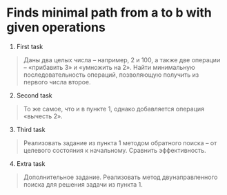 # Finds minimal path from a to b with given operations
1. First task
> Даны два целых числа – например, 2 и 100, а также две операции – «прибавить 3» и «умножить на 2». Найти минимальную последовательность операций, позволяющую получить из первого числа второе.

2. Second task
> То же самое, что и в пункте 1, однако добавляется операция «вычесть 2».

3. Third task
> Реализовать задание из пункта 1 методом обратного поиска – от целевого состояния к начальному. Сравнить эффективность.

4. Extra task
> Дополнительное задание. Реализовать метод двунаправленного поиска для решения задачи из пункта 1.


